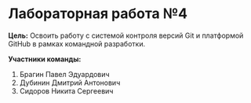 # Лабораторная работа №4
**Цель:** Освоить работу с системой контроля версий Git и платформой GitHub в рамках командной разработки.

**Участники команды:**
1. Брагин	Павел	Эдуардович
2. Дубинин	Дмитрий	Антонович
3. Сидоров	Никита	Сергеевич
